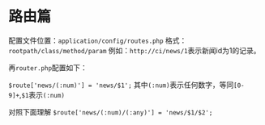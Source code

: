 # 路由篇

配置文件位置：`application/config/routes.php`
格式：`rootpath/class/method/param`
例如：`http://ci/news/1`表示新闻id为1的记录。

再`router.php`配置如下：

`$route['news/(:num)'] = 'news/$1';`
其中`(:num)`表示任何数字，等同`[0-9]+`,`$1`表示`(:num)`

对照下面理解
`$route['news/(:num)/(:any)'] = 'news/$1/$2';`
